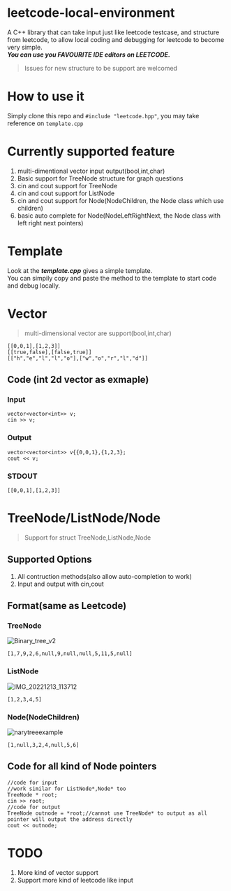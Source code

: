 # leetcode-local-environment
A C++ library that can take input just like leetcode testcase, and structure from leetcode, to allow local coding and debugging for leetcode to become very simple.\
***You can use you FAVOURITE IDE editors on LEETCODE.***
> Issues for new structure to be support are welcomed
# How to use it
Simply clone this repo and ```#include "leetcode.hpp"```, you may take reference on ```template.cpp```
# Currently supported feature
1. multi-dimentional vector input output(bool,int,char)
2. Basic support for TreeNode structure for graph questions
3. cin and cout support for TreeNode
4. cin and cout support for ListNode
5. cin and cout support for Node(NodeChildren, the Node class which use children)
6. basic auto complete for Node(NodeLeftRightNext, the Node class with left right next pointers)
# Template
Look at the ***template.cpp*** gives a simple template.\
You can simpily copy and paste the method to the template to start code and debug locally.
# Vector
> multi-dimensional vector are support(bool,int,char)
```
[[0,0,1],[1,2,3]]
[[true,false],[false,true]]
[["h","e","l","l","o"],["w","o","r","l","d"]]
```
## Code (int 2d vector as exmaple)
### Input
```
vector<vector<int>> v;
cin >> v;
```
### Output 
```
vector<vector<int>> v{{0,0,1},{1,2,3};
cout << v;
```
### STDOUT 
```
[[0,0,1],[1,2,3]]
```
# TreeNode/ListNode/Node
> Support for struct TreeNode,ListNode,Node
## Supported Options
1. All contruction methods(also allow auto-completion to work)
2. Input and output with cin,cout
## Format(same as Leetcode)
### TreeNode
![Binary_tree_v2](https://user-images.githubusercontent.com/75346987/206894919-3c640bd4-0dc7-4a44-b95a-1e06b9417612.svg)
```
[1,7,9,2,6,null,9,null,null,5,11,5,null]  
```
### ListNode
![IMG_20221213_113712](https://user-images.githubusercontent.com/75346987/207221033-92061466-5b23-48e0-add5-b5902292f0d1.jpg)
```
[1,2,3,4,5]
```
### Node(NodeChildren)
![narytreeexample](https://user-images.githubusercontent.com/75346987/207221048-bbdfff6e-4401-47f5-8606-994c721b8e69.png)
```
[1,null,3,2,4,null,5,6]
```
## Code for all kind of Node pointers
```
//code for input
//work similar for ListNode*,Node* too
TreeNode * root;
cin >> root;
//code for output
TreeNode outnode = *root;//cannot use TreeNode* to output as all pointer will output the address directly
cout << outnode;
```
# TODO
1. More kind of vector support
2. Support more kind of leetcode like input
